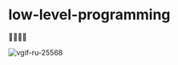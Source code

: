 # low-level-programming
🤡🤡🤡🤡

![vgif-ru-25568](https://user-images.githubusercontent.com/93263659/196810476-42baf18a-4cba-4fda-bdf9-aec1d78d4ed5.gif)
